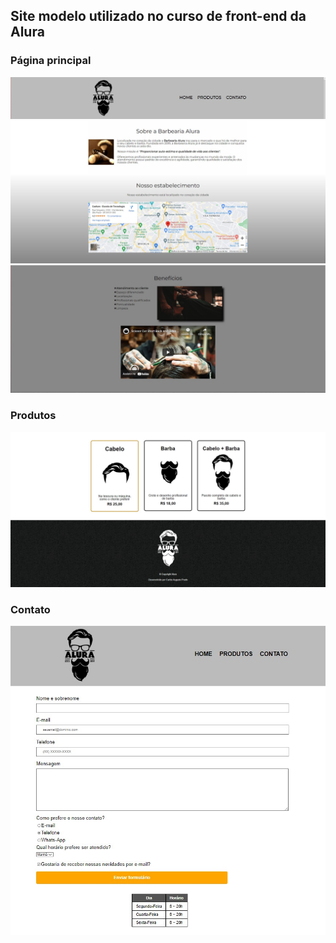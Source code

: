 ## Site modelo utilizado no curso de front-end da Alura ##

### Página principal ###
<img src="/Prints/index-Logo.jpg">
<img src="/Prints/index-sobre-localização.jpg">
<img src="/Prints/index-beneficios.jpg">

### Produtos ###
<img src="/Prints/produtos.jpg">

### Contato ###
<img src="/Prints/Contato.jpg">
